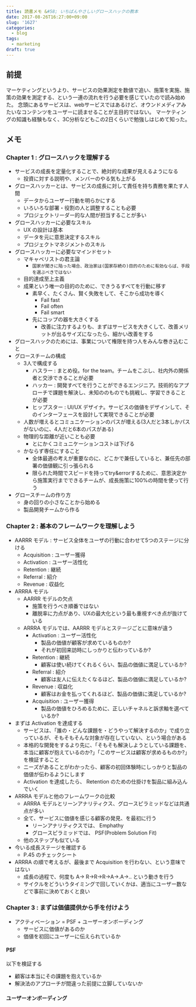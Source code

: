 ```yaml
---
title: 読書メモ &#58; いちばんやさしいグロースハックの教本
date: 2017-08-26T16:27:00+09:00
slug: '1627'
categories:
  - blog
tags:
  - marketing
draft: true
---
```



## 前提
マーケティングというより、サービスの効果測定を数値で追い、施策を実施、施策の効果を測定する、という一連の流れを行う必要を感じていたので読み始めた。
念頭にあるサービスは、webサービスではあるけど、オウンドメディアみたいなコンテンツをユーザーに読ませることが主目的ではない。
マーケティングの知識も経験もなく、3C分析などもこの2日くらいで勉強しはじめて知った。

## メモ
### Chapter 1 : グロースハックを理解する

* サービスの成長を定量化することで、絶対的な成果が見えるようになる
    * 投資に対する説明や、メンバーのやる気も上がる
* グロースハッカーとは、サービスの成長に対して責任を持ち責務を果たす人間
    * データからユーザー行動を明らかにする
    * いろいろな部署・役割の人と調整することも必要
    * プロジェクトリーダー的な人間が担当することが多い
* グロースハッカーに必要なスキル
    * UX の設計は基本
    * データを元に意思決定するスキル
    * プロジェクトマネジメントのスキル
* グロースハッカーに必要なマインドセット
    * マキャベリストの君主論
        * `国家が聞きに陥った場合、政治家は(国家存続の)目的のために有効ならば、手段を選ぶべきではない`
    * 目的達成至上主義
    * 成果という唯一の目的のために、できうるすべてを行動に移す
        * 素早く、たくさん、賢く失敗をして、そこから成功を導く
            * Fail fast
            * Fail often
            * Fail smart
        * 先にコップの器を大きくする
            * 改善に注力するよりも、まずはサービスを大きくして、改善メリットが出るサイズになったら、細かい改善をする
* グロースハックのためには、事業について権限を持つ人をみんな巻き込むこと
* グロースチームの構成
    * 3人で構成する
        * ハスラー : まとめ役。for the team。チームをこぶし、社内外の関係者と交渉できることが必要
        * ハッカー : 開発すべてを行うことができるエンジニア。技術的なアプローチで課題を解決し、未知ののものでも挑戦し、学習できることが必要
        * ヒップスター : UI/UX デザイナ。サービスの価値をデザインして、そのインターフェースを設計して実現できることが必要
    * 人数が増えるとコミュニケーションのパスが増える(3人だと3本しかパスがないのに、4人だと6本のパスがある)
    * 物理的な距離が近いことも必要
        * とにかくコミュニケーションコストは下げる
    * かならず専任にすること
        * 全体最適の考えが重要なのに、どこかで兼任していると、兼任先の部署の価値観に引っ張られる
        * 限られた時間でスピードを持ってtry&errorするために、意思決定から施策実行までできるチームが、成長施策に100%の時間を使って行う
* グロースチームの作り方
    * 身の回りの小さなことから始める
    * 製品開発チームから作る

### Chapter 2 : 基本のフレームワークを理解しよう

* AARRR モデル : サービス全体をユーザの行動に合わせて5つのステージに分ける
    * Acquisition : ユーザー獲得
    * Activation  : ユーザー活性化
    * Retention   : 継続
    * Referral    : 紹介
    * Revenue     : 収益化
* ARRRA モデル
    * AARRR モデルの欠点
        * 施策を行うべき順番ではない
        * 離脱率に力点があり、UXの最大化という最も重視すべき点が抜けている
    * ARRRA モデルでは、AARRR モデルとステージごとに意味が違う
        * Activation  : ユーザー活性化
            * 製品の価値が顧客が求めているものか?
            * それが初回来訪時にしっかりと伝わっているか?
        * Retention   : 継続
            * 顧客は使い続けてくれるくらい、製品の価値に満足しているか?
        * Referral    : 紹介
            * 顧客は友人に伝えたくなるほど、製品の価値に満足しているか?
        * Revenue     : 収益化
            * 顧客はお金を払ってくれるほど、製品の価値に満足しているか?
        * Acquisition : ユーザー獲得
            * 製品の価値をひろめるために、正しいチャネルと訴求軸を選べているか?
* まずは Activation を達成する
    * サービスは、「誰の・どんな課題を・どうやって解決するのか」で成り立っているが、そもそもそんな対象が存在していない、という場合がある
    * 本格的な開発をするより先に、「そもそも解決しようとしている課題を、本当に顧客が抱えているのか?」「このサービスは顧客が求めるものか?」を検証すること
    * ニーズがあることがわかったら、顧客の初回体験時にしっかりと製品の価値が伝わるようにします
    * Activation を達成したら、 Retention のための仕掛けを製品に組み込んでいく
* ARRRA モデルと他のフレームワークの比較
    * ARRRA モデルとリーンアナリティクス、グロースピラミッドなどは共通点が多い
    * 全て、サービスに価値を感じる顧客の発見、を最初に行う
        * リーンアナリティクスでは、 Emphathy
        * グロースピラミッドでは、 PSF(Problem Solution Fit)
    * 他のステップも似ている
* 今いる成長ステージを確認する
    * P.45 のチェックシート
* ARRRA の順で考えるが、最後まで Acquisition を行わない、という意味ではない
    * 成長の過程で、何度も A→ R→R→R→A→.A→.. という動きを行う
    * サイクルをどういうタイミングで回していくかは、適当にユーザー数などで事前に決めておくと良い

### Chapter 3 : まずは価値提供から手を付けよう

* アクティベーション = PSF + ユーザーオンボーディング
    * サービスに価値があるのか
    * 価値を初回にユーザーに伝えられているか

#### PSF
以下を検証する
* 顧客は本当にその課題を抱えているか
* 解決法のアプローチが間違った前提に立脚していないか


#### ユーザーオンボーディング


